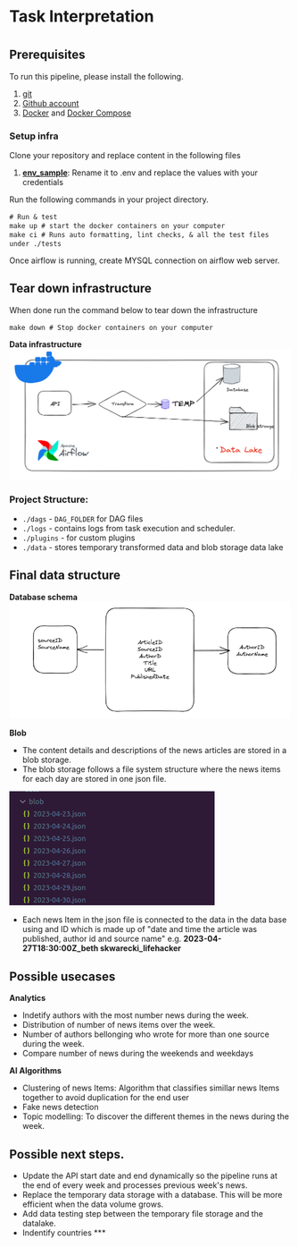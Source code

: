 # Task Interpretation
#

## Prerequisites 
To run this pipeline, please install the following.

1. [git](https://git-scm.com/book/en/v2/Getting-Started-Installing-Git)
2. [Github account](https://github.com/)
3. [Docker](https://docs.docker.com/engine/install/) and [Docker Compose](https://docs.docker.com/compose/install/)


### Setup infra

Clone your repository and replace content in the following files
1. **[env_sample](https://github.com)**: Rename it to .env and replace the values with your credentials


Run the following commands in your project directory.

```shell
# Run & test
make up # start the docker containers on your computer
make ci # Runs auto formatting, lint checks, & all the test files under ./tests
```

Once airflow is running, create MYSQL connection on airflow web server.
## Tear down infrastructure

When done run the command below to tear down the infrastructure

```shell
make down # Stop docker containers on your computer
```


**Data infrastructure**
![DE Infra](/images/infra.png)



### Project Structure:

* `./dags` - `DAG_FOLDER` for DAG files
* `./logs` - contains logs from task execution and scheduler.
* `./plugins` - for custom plugins
* `./data` - stores temporary transformed data and blob storage data lake

## Final data structure

**Database schema**
![DE Infra](/images/db.png)

**Blob**

* The content details and descriptions of the news articles are stored in a blob storage.
* The blob storage follows a file system structure where the news items for each day are stored in one json file.

![DE Infra](/images/blob.png)

* Each news Item in the json file is connected to the data in the data base using and ID which is made up of "date and time the article was published, author id and source name" e.g. **2023-04-27T18:30:00Z_beth skwarecki_lifehacker**
## Possible usecases
**Analytics**

* Indetify authors with the most number news during the week.
* Distribution of number of news items over the week.
* Number of authors bellonging who wrote for more than one source during the week.
* Compare number of news during the weekends and weekdays

 **AI Algorithms**

* Clustering of news Items: Algorithm that classifies simillar news Items together to avoid duplication for the end user
* Fake news detection
* Topic modelling: To discover the different themes in the news during the week.

## Possible next steps.
* Update the API start date and end dynamically so the pipeline runs at the end of every week and processes previous week's news.
* Replace the temporary data storage with a database. This will be more efficient when the data volume grows.
* Add data testing step between the temporary file storage and the datalake.
* Indentify countries ***








